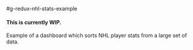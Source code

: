 #g-redux-nhl-stats-example

#### This is currently WIP.

Example of a dashboard which sorts NHL player stats from a large set of data.
